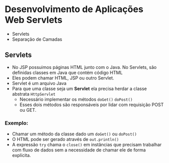# Desenvolvimento de Aplicações Web Servlets

- Servlets
- Separação de Camadas

## Servlets

- No JSP possuimos páginas HTML junto com o Java. No Servlets, são definidas classes em Java que contém código HTML
- Eles podem chamar HTML, JSP ou outro Servlet.
- Servlet é um arquivo Java
- Para que uma classe seja um **Servlet** ela precisa herdar a classe abstrata `HttpServlet`
    - Necessário implementar os métodos `doGet()` `doPost()`
    - Esses dois métodos são responsáveis por lidar com requisição POST ou GET.

### Exemplo:

- Chamar um método da classe dado um `doGet()` ou `doPost()`
- O HTML pode ser gerado através de `out.println()`
- A expressão `try` chama o `close()` em instâncias que precisam trabalhar com fluxo de dados sem a necessidade de chamar ele de forma explícita.

